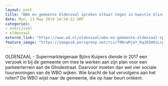 ```yaml
---
layout: post
title: "WBO en gemeente Oldenzaal spreken elkaar tegen in kwestie Glindestraat"
date: Mon, 13 May 2019 14:54:12 GMT
categories: 
- overijssel 
- oldenzaal 
externe_link: "https://www.ad.nl/oldenzaal/wbo-en-gemeente-oldenzaal-spreken-elkaar-tegen-in-kwestie-glindestraat~a12a50ad/"
feature_image: "https://images0.persgroep.net/rcs/T0NrwMjeY_Rq265H0zLcpGpRMk0/diocontent/147449345/_fitwidth/400/?appId=21791a8992982cd8da851550a453bd7f&quality=0.7"
---
```


OLDENZAAL - Supermarkteigenaar Björn Kuipers diende in 2017 een verzoek in bij de gemeente om mee te werken aan zijn plan voor een parkeerterrein aan de Glindestraat. Daarvoor moeten dan wel vier sociale huurwoningen van de WBO wijken. Wie bracht de bal vervolgens aan het rollen? De WBO wijst naar de gemeente, die op haar beurt ontkent.

